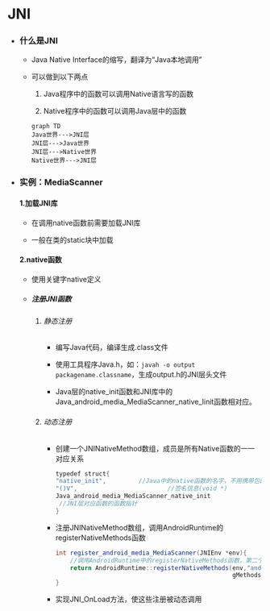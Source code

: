 # JNI

- ### 什么是JNI

  - Java Native Interface的缩写，翻译为“Java本地调用”

  - 可以做到以下两点

    1. Java程序中的函数可以调用Native语言写的函数

    2. Native程序中的函数可以调用Java层中的函数

       <!--Native一般指用c/c++编写的函数-->

    ```mermaid
    graph TD
    Java世界--->JNI层
    JNI层--->Java世界
    JNI层--->Native世界
    Native世界--->JNI层
    ```

- ### 实例：MediaScanner

  #### 1.加载JNI库

  - 在调用native函数前需要加载JNI库

  - 一般在类的static块中加载

  #### 2.native函数

  - 使用关键字native定义

  - ##### 注册JNI函数

    1. ###### 静态注册

       - 编写Java代码，编译生成.class文件

       - 使用工具程序Java.h，如：`javah -o output packagename.classname`，生成output.h的JNI层头文件

       - Java层的native_init函数和JNI库中的Java_android_media_MediaScanner_native_linit函数相对应。

         <!--JNI层中的函数为`包名_类名_方法名`，将名称中所有的"."换成"_"，如果Java层中的函数自带"_"，则JNI层转化为"_l"-->

    2. ###### 动态注册

       - 创建一个JNINativeMethod数组，成员是所有Native函数的一一对应关系

         <!--JNINativeMethod是用来记录Java native函数与JNI函数一一对应关系的结构，定义为：-->

         ```java
         typedef struct{
         "native_init",			//Java中的native函数的名字，不用携带包的路径
         "()V",							//签名信息(void *)
         Java_android_media_MediaScanner_native_init
          //JNI层对应函数的函数指针
         }
         ```

       - 注册JNINativeMethod数组，调用AndroidRuntime的registerNativeMethods函数

         ```java
         int register_android_media_MediaScanner(JNIEnv *env){
             //调用AndroidRuntime中的registerNativeMethods函数，第二个参数为Java中的类
             return AndroidRuntime::registerNativeMethods(env,"android/media/MediaScanner",
                                                          gMethods,NELEM(gMethods));
         }
         ```

       - 实现JNI_OnLoad方法，使这些注册被动态调用